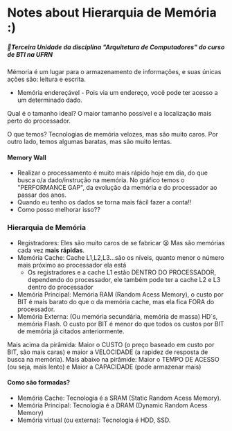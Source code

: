 # Notes about Hierarquia de Memória :)
##### 📌Terceira Unidade da disciplina "Arquitetura de Computadores" do curso de BTI na UFRN

Mémoria é um lugar para o armazenamento de informações, e suas únicas ações são: leitura e escrita.

- Memória endereçável - Pois via um endereço, você pode ter acesso a um determinado dado.

Qual é o tamanho ideal? O maior tamanho possível e a localização mais perto do processador.

O que temos? Tecnologias de memória velozes, mas são muito caros. Por outro lado, temos algumas baratas, mas são muito lentas.

#### Memory Wall
- Realizar o processamento é muito mais rápido hoje em dia, do que busca o/a dado/instrução na memória. No gráfico temos o "PERFORMANCE GAP", da evolução da memória e do 
processador ao passar dos anos.
- Quando eu tenho os dados se torna mais fácil fazer a conta!!
- Como posso melhorar isso??

### Hierarquia de Memória
- Registradores: Eles são muito caros de se fabricar 😫 Mas são memórias cada vez __mais rápidas__.
- Memória Cache: Cache L1,L2,L3...são os níveis, quanto menor o número mais próximo ao processador ela está
  - Os registradores e a cache L1 estão DENTRO DO PROCESSADOR, dependendo do processador, ele também pode ter a cache L2 e L3 dentro do processador
- Memória Principal: Memória RAM (Random Acess Memory), o custo por BIT é mais barato do que o da memória cache, mas ela fica FORA do processador.
- Memória Externa: (Ou memória secundária, memória de massa) HD´s, memória Flash. O custo por BIT é menor do que todos os custos por BIT de memória já citados anteriormente.

Mais acima da pirâmida: Maior o CUSTO (o preço baseado em custo por BIT, são mais caras) e maior a VELOCIDADE (a rapidez de resposta de busca na memória).
Mais abaixo na pirâmide: Maior o TEMPO DE ACESSO (ou seja, mais lento) e Maior a CAPACIDADE (pode armazenar mais)

 
 #### Como são formadas?
 
 - Memória Cache: Tecnologia é a SRAM (Static Random Acess Memory).
 - Memória Principal: Tecnologia é a DRAM (Dynamic Random Acess Memory)
 - Memória virtual (ou externa): Tecnologia é HDD, SSD.

